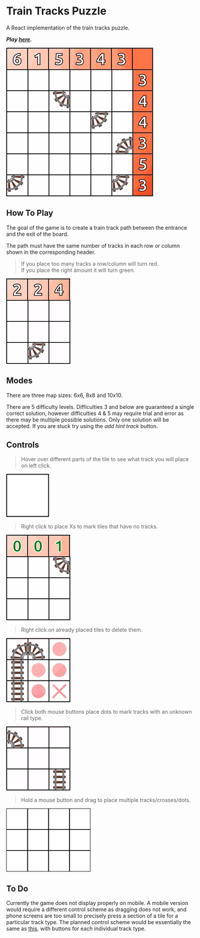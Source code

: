 <h1>Train Tracks Puzzle</h1>
<p>A React implementation of the train tracks puzzle.</p>
<p><b><em>Play <a href='https://morgan-sam.github.io/Train-Tracks-React/'>here</a>.</em></b></p>

![Alt text](/docs/win.gif)


<h2>How To Play</h2>
<p>The goal of the game is to create a train track path between the entrance and the exit of the board.</p>
<p>The path must have the same number of tracks in each row or column shown in the corresponding header.</p>
<p>
  <blockquote>If you place too many tracks a row/column will turn red.<br>
  If you place the right amount it will turn green.</blockquote>
</p>

![Alt text](/docs/colors.gif)

<h2>Modes</h2>
<p>There are three map sizes: 6x6, 8x8 and 10x10.</p>
<p>There are 5 difficulty levels. Difficulties 3 and below are guaranteed a single correct solution, however difficulties 4 & 5 may require trial and error as there may be multiple possible solutions. Only one solution will be accepted. If you are stuck try using the <i>add hint track</i> button.</p>

<h2>Controls</h2>

<p><blockquote>Hover over different parts of the tile to see what track you will place on left click.</blockquote></p>

![Alt text](/docs/hover.gif)

<p><blockquote>Right click to place Xs to mark tiles that have no tracks.</blockquote></p>

![Alt text](/docs/crosses.gif)

<p><blockquote>Right click on already placed tiles to delete them.</blockquote></p>

![Alt text](/docs/delete.gif)

<p><blockquote>Click both mouse buttons place dots to mark tracks with an unknown rail type.</blockquote></p>

![Alt text](/docs/dots.gif)

<p><blockquote>Hold a mouse button and drag to place multiple tracks/crosses/dots.</blockquote></p>

![Alt text](/docs/drag.gif)

<h2>To Do</h2>

<p>Currently the game does not display properly on mobile. A mobile version would require a different control scheme as dragging does not work, and phone screens are too small to precisely press a section of a tile for a particular track type. The planned control scheme would be essentially the same as <a href='https://puzzlemadness.co.uk/traintracks/medium'>this</a>, with buttons for each individual track type.</p>
